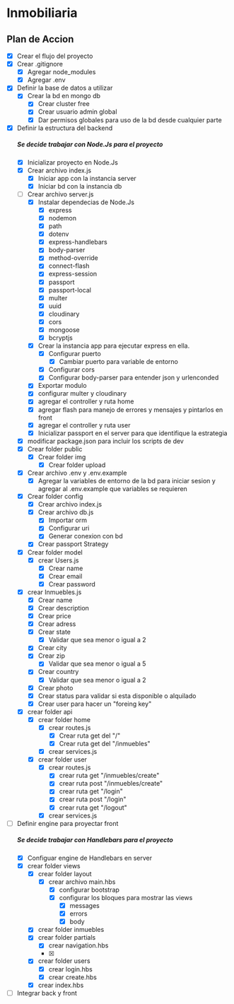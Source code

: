 # Inmobiliaria

## Plan de Accion

- [x] Crear el flujo del proyecto
- [x] Crear .gitignore
  - [x] Agregar node_modules
  - [x] Agregar .env
- [x] Definir la base de datos a utilizar
  - [x] Crear la bd en mongo db
    - [x] Crear cluster free
    - [x] Crear usuario admin global
    - [x] Dar permisos globales para uso de la bd desde cualquier parte
- [x] Definir la estructura del backend
  ##### Se decide trabajar con Node.Js para el proyecto
  - [x] Inicializar proyecto en Node.Js
  - [x] Crear archivo index.js
    - [x] Iniciar app con la instancia server
    - [x] Iniciar bd con la instancia db
  - [ ] Crear archivo server.js
    - [x] Instalar dependecias de Node.Js
      - [x] express
      - [x] nodemon
      - [x] path
      - [x] dotenv
      - [x] express-handlebars
      - [x] body-parser
      - [x] method-override
      - [x] connect-flash
      - [x] express-session
      - [x] passport
      - [x] passport-local
      - [x] multer
      - [x] uuid
      - [x] cloudinary
      - [x] cors
      - [x] mongoose
      - [x] bcryptjs
    - [x] Crear la instancia app para ejecutar express en ella.
      - [x] Configurar puerto
        - [x] Cambiar puerto para variable de entorno
      - [x] Configurar cors
      - [x] Configurar body-parser para entender json y urlenconded
    - [x] Exportar modulo
    - [x] configurar multer y cloudinary
    - [x] agregar el controller y ruta home
    - [x] agregar flash para manejo de errores y mensajes y pintarlos en front
    - [x] agregar el controller y ruta user
    - [x] Inicializar passport en el server para que identifique la estrategia
  - [x] modificar package.json para incluir los scripts de dev
  - [x] Crear folder public
    - [x] Crear folder img
      - [x] Crear folder upload
  - [x] Crear archivo .env y .env.example
    - [x] Agregar la variables de entorno de la bd para iniciar sesion y agregar al .env.example que variables se requieren
  - [x] Crear folder config
    - [x] Crear archivo index.js
    - [x] Crear archivo db.js
      - [x] Importar orm
      - [x] Configurar uri
      - [x] Generar conexion con bd
    - [x] Crear passport Strategy
  - [x] Crear folder model
    - [x] crear Users.js
      -[x] Crear name
      -[x] Crear email
      -[x] Crear password
  - [x] crear Inmuebles.js
    - [x] Crear name
    - [x] Crear description
    - [x] Crear price
    - [x] Crear adress
    - [x] Crear state
      - [x] Validar que sea menor o igual a 2
    - [x] Crear city
    - [x] Crear zip
      - [x] Validar que sea menor o igual a 5
    - [x] Crear country
      - [x] Validar que sea menor o igual a 2
    - [x] Crear photo
    - [x] Crear status para validar si esta disponible o alquilado
    - [x] Crear user para hacer un "foreing key"
  - [x] crear folder api
    - [x] crear folder home
      - [x] crear routes.js
        - [x] Crear ruta get del "/"
        - [x] Crear ruta get del "/inmuebles"
      - [x] crear services.js
    - [x] crear folder user
      - [x] crear routes.js
        - [x] crear ruta get "/inmuebles/create"
        - [x] crear ruta post "/inmuebles/create"
        - [x] crear ruta get "/login"
        - [x] crear ruta post "/login"
        - [x] crear ruta get "/logout"
      - [x] crear services.js
- [ ] Definir engine para proyectar front
  ##### Se decide trabajar con Handlebars para el proyecto
    - [x] Configuar engine de Handlebars en server
    - [x] crear folder views
      - [x] crear folder layout
        - [x] crear archivo main.hbs
          - [x] configurar bootstrap
          - [x] configurar los bloques para mostrar las views
            - [x] messages
            - [x] errors
            - [x] body
      - [x] crear folder inmuebles
      - [x] crear folder partials
        - [x] crear navigation.hbs
        - [x] 
      - [x] crear folder users
        - [x] crear login.hbs
        - [x] crear create.hbs
      - [x] crear index.hbs
- [ ] Integrar back y front
